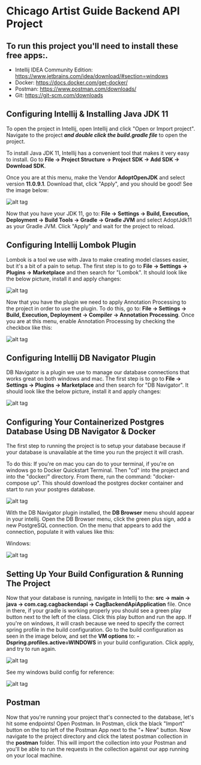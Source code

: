 # Chicago Artist Guide Backend API Project

## To run this project you'll need to install these free apps:.

- Intellij IDEA Community Edition: https://www.jetbrains.com/idea/download/#section=windows
- Docker: https://docs.docker.com/get-docker/
- Postman: https://www.postman.com/downloads/
- Git: https://git-scm.com/downloads

## Configuring Intellij & Installing Java JDK 11

To open the project in Intellij, open Intellij and click "Open or Import project". Navigate to the project **_and double click the build.gradle file_** to open the project.

To install Java JDK 11, Intellij has a convenient tool that makes it very easy to install. Go to **File -> Project Structure -> Project SDK -> Add SDK -> Download SDK**.

Once you are at this menu, make the Vendor **AdoptOpenJDK** and select version **11.0.9.1**. Download that, click "Apply", and you should be good! See the image below:

![alt tag](./docs/imgs/install-java-jdk-11.JPG)

Now that you have your JDK 11, go to: **File -> Settings -> Build, Execution, Deployment -> Build Tools -> Gradle -> Gradle JVM** and select AdoptJdk11 as your Gradle JVM. Click "Apply" and wait for the project to reload.

## Configuring Intellij Lombok Plugin

Lombok is a tool we use with Java to make creating model classes easier, but it's a bit of a pain to setup. The first step is to go to **File -> Settings -> Plugins -> Marketplace** and then search for "Lombok". It should look like the below picture, install it and apply changes:

![alt tag](./docs/imgs/lombok-plugin.JPG)

Now that you have the plugin we need to apply Annotation Processing to the project in order to use the plugin. To do this, go to: **File -> Settings -> Build, Execution, Deployment -> Compiler -> Annotation Processing**. Once you are at this menu, enable Annotation Processing by checking the checkbox like this:

![alt tag](./docs/imgs/enable-annotation-processing.JPG)

## Configuring Intellij DB Navigator Plugin

DB Navigator is a plugin we use to manage our database connections that works great on both windows and mac. The first step is to go to **File -> Settings -> Plugins -> Marketplace** and then search for "DB Navigator". It should look like the below picture, install it and apply changes:

![alt tag](./docs/imgs/db-navigator-plugin.JPG)

## Configuring Your Containerized Postgres Database Using DB Navigator & Docker

The first step to running the project is to setup your database because if your database is unavailable at the time you run the project it will crash.

To do this: If you're on mac you can do to your terminal, if you're on windows go to Docker Quickstart Terminal. Then "cd" into the project and into the "docker/" directory. From there, run the command: "docker-compose up". This should download the postgres docker container and start to run your postgres database.

![alt tag](./docs/imgs/windows-docker-run-container.JPG)

With the DB Navigator plugin installed, the **DB Browser** menu should appear in your intellij. Open the DB Browser menu, click the green plus sign, add a new PostgreSQL connection. On the menu that appears to add the connection, populate it with values like this:

Windows:

![alt tag](./docs/imgs/windows-db-navigator-config.JPG)

## Setting Up Your Build Configuration & Running The Project

Now that your database is running, navigate in Intellij to the: **src -> main -> java -> com.cag.cagbackendapi -> CagBackendApiApplication** file. Once in there, if your gradle is working properly you should see a green play button next to the left of the class. Click this play button and run the app. If you're on windows, it will crash because we need to specify the correct spring profile in the build configuration. Go to the build configuration as seen in the image below, and set the **VM options** to: **-Dspring.profiles.active=WINDOWS** in your build configuration. Click apply, and try to run again.
 
![alt tag](./docs/imgs/build-config.jpg)

See my windows build config for reference:

![alt tag](./docs/imgs/windows-build-config.JPG)

## Postman

Now that you're running your project that's connected to the database, let's hit some endpoints! Open Postman. In Postman, click the black "Import" button on the top left of the Postman App next to the "+ New" button. Now navigate to the project directory and click the latest postman collection in the **postman** folder. This will import the collection into your Postman and you'll be able to run the requests in the collection against our app running on your local machine.
